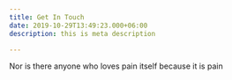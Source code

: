 ```yaml
---
title: Get In Touch
date: 2019-10-29T13:49:23.000+06:00
description: this is meta description

---
```

Nor is there anyone who loves pain itself because it is pain